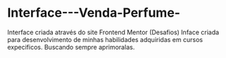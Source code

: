 # Interface---Venda-Perfume-
Interface criada através do site Frontend Mentor (Desafios)
Inface criada para desenvolvimento de minhas habilidades adquiridas em cursos expecificos.
Buscando sempre aprimoralas.
